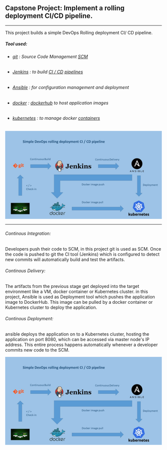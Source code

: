 
## Capstone Project: Implement a rolling deployment CI/CD pipeline.

---

This project builds a simple DevOps Rolling deployment CI/ CD pipeline.

##### Tool used:
- ######  [git](https://git-scm.com/) :  Source Code Management [SCM](https://git-scm.com/)
- ######  [Jenkins](https://jenkins.io/) :  to build [CI / CD](https://codilime.com/what-is-ci-cd-all-you-need-to-know/)   [pipelines](https://jenkins.io/doc/book/pipeline/)
- ###### [Ansible](https://www.ansible.com/) : for configuration management and deployment
- ###### [docker](https://www.docker.com/) : [dockerhub](https://hub.docker.com/) to host application images
- ###### [kubernetes](https://kubernetes.io/) : to manage docker [containers](https://kubernetes.io/docs/concepts/containers/overview/) 

![simple devops cicd pipeline](https://github.com/SG75/Udacity-Cloud-DevOps-Engineer/blob/master/Capstone-Project/images/cicd.jpg)

---


###### Continous Integration:

Developers push their code to SCM, in this project git is used as SCM. Once the code is pushed to git the CI tool (Jenkins) which is configured to detect new commits will automatically build and test the artifacts.

###### Continous Delivery:

The artifacts from the previous stage get deployed into the target environment like a VM, docker container or Kubernetes cluster.
in this project, Ansible is used as Deployment tool which pushes the application image to DockerHub. This image can be pulled by a docker container or Kubernetes cluster to deploy the application.

###### Continous Deployment: 
ansible deploys the application on to a Kubernetes cluster, hosting the application on port 8080, which can be accessed via master node's IP address. This entire process happens automatically whenever a developer commits new code to the SCM.

![simple devops cicd pipeline](https://github.com/SG75/Udacity-Cloud-DevOps-Engineer/blob/master/Capstone-Project/images/cicd.jpg)

